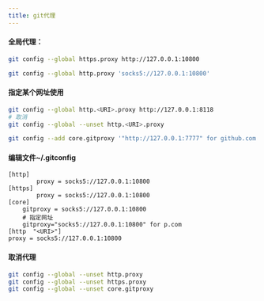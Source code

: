 ```yaml
---
title: git代理
---
```


#### 全局代理：

```bash
git config --global https.proxy http://127.0.0.1:10800

git config --global http.proxy 'socks5://127.0.0.1:10800'
```

#### 指定某个网址使用

```bash
git config --global http.<URI>.proxy http://127.0.0.1:8118
# 取消
git config --global --unset http.<URI>.proxy

git config --add core.gitproxy '"http://127.0.0.1:7777" for github.com'
```



#### 编辑文件~/.gitconfig

```gitconfig
[http]
	 	proxy = socks5://127.0.0.1:10800
[https]
		proxy = socks5://127.0.0.1:10800
[core]
    gitproxy = socks5://127.0.0.1:10800
    # 指定网址
    gitproxy="socks5://127.0.0.1:10800" for p.com
[http  "<URI>"]
proxy = socks5://127.0.0.1:10800
```



#### 取消代理

```bash
git config --global --unset http.proxy
git config --global --unset https.proxy
git config --global --unset core.gitproxy
```


